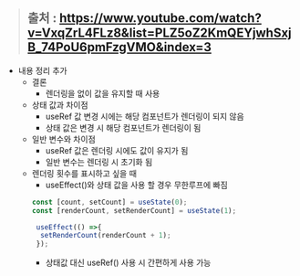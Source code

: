 > ## 출처 : https://www.youtube.com/watch?v=VxqZrL4FLz8&list=PLZ5oZ2KmQEYjwhSxjB_74PoU6pmFzgVMO&index=3
- 내용 정리 추가
  - 결론
    - 렌더링을 없이 값을 유지할 때 사용
  - 상태 값과 차이점
    - useRef 값 변경 시에는 해당 컴포넌트가 렌더링이 되지 않음
    - 상태 값은 변경 시 해당 컴포넌트가 렌더링이 됨
  - 일반 변수와 차이점
    - useRef 값은 렌더링 시에도 값이 유지가 됨
    - 일반 변수는 렌더링 시 초기화 됨 
  - 렌더링 횟수를 표시하고 싶을 때
    - useEffect()와 상태 값을 사용 할 경우 무한루프에 빠짐
    ```javascript
    const [count, setCount] = useState(0);
    const [renderCount, setRenderCount] = useState(1);
    
     useEffect(() =>{
      setRenderCount(renderCount + 1);
     });
    ```
    - 상태값 대신 useRef() 사용 시 간편하게 사용 가능
